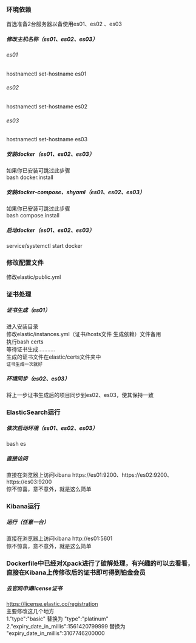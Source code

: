 ### 环境依赖  
首选准备2台服务器以备使用es01、es02 、es03

##### 修改主机名称（es01、es02、es03）  
###### es01
hostnamectl set-hostname es01   
###### es02
hostnamectl set-hostname es02   
###### es03
hostnamectl set-hostname es03   

##### 安装docker（es01、es02、es03）  
如果你已安装可跳过此步骤  
bash docker.install  

##### 安装docker-compose、shyaml（es01、es02、es03）  
如果你已安装可跳过此步骤  
bash compose.install  

##### 启动docker（es01、es02、es03）    
service/systemctl start docker  

### 修改配置文件  
修改elastic/public.yml  

### 证书处理  
##### 证书生成（es01）  
进入安装目录  
修改elastic/instances.yml（证书/hosts文件 生成依赖）文件备用  
执行bash certs  
等待证书生成...........  
生成的证书文件在elastic/certs文件夹中    
`证书生成一次就好`  

##### 环境同步（es02、es03）  
将上一步证书生成后的项目同步到es02、es03，使其保持一致  

### ElasticSearch运行  
##### 依次启动环境（es01、es02、es03）  
bash es  

##### 直接访问  
直接在浏览器上访问kibana https://es01:9200、https://es02:9200、https://es03:9200  
惊不惊喜，意不意外，就是这么简单  

### Kibana运行  
##### 运行（任意一台）  
直接在浏览器上访问kibana http://es01:5601  
惊不惊喜，意不意外，就是这么简单  

### Dockerfile中已经对Xpack进行了破解处理，有兴趣的可以去看看，直接在Kibana上传修改后的证书即可得到铂金会员  
##### 去官网申请license证书  
https://license.elastic.co/registration  
主要修改这几个地方  
1."type":"basic" 替换为 "type":"platinum"  
2."expiry_date_in_millis":1561420799999 替换为 "expiry_date_in_millis":3107746200000  